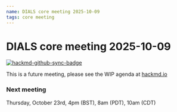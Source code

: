 ```yaml
---
name: DIALS core meeting 2025-10-09
tags: core meeting
---
```


# DIALS core meeting 2025-10-09

[![hackmd-github-sync-badge](https://hackmd.io/1TxI3G_DSFulIhqkTBpJSQ/badge)](https://hackmd.io/1TxI3G_DSFulIhqkTBpJSQ)

This is a future meeting, please see the WIP agenda at [hackmd.io](https://hackmd.io/1TxI3G_DSFulIhqkTBpJSQ)


### Next meeting

Thursday, October 23rd, 4pm (BST), 8am (PDT), 10am (CDT)
